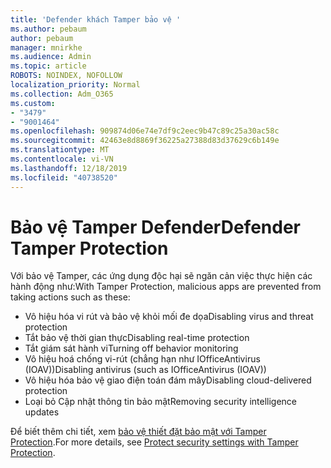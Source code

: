 ```yaml
---
title: 'Defender khách Tamper bảo vệ '
ms.author: pebaum
author: pebaum
manager: mnirkhe
ms.audience: Admin
ms.topic: article
ROBOTS: NOINDEX, NOFOLLOW
localization_priority: Normal
ms.collection: Adm_O365
ms.custom:
- "3479"
- "9001464"
ms.openlocfilehash: 909874d06e74e7df9c2eec9b47c89c25a30ac58c
ms.sourcegitcommit: 42463e8d8869f36225a27388d83d37629c6b149e
ms.translationtype: MT
ms.contentlocale: vi-VN
ms.lasthandoff: 12/18/2019
ms.locfileid: "40738520"
---
```

# <a name="defender-tamper-protection"></a><span data-ttu-id="d32eb-102">Bảo vệ Tamper Defender</span><span class="sxs-lookup"><span data-stu-id="d32eb-102">Defender Tamper Protection</span></span> 

<span data-ttu-id="d32eb-103">Với bảo vệ Tamper, các ứng dụng độc hại sẽ ngăn cản việc thực hiện các hành động như:</span><span class="sxs-lookup"><span data-stu-id="d32eb-103">With Tamper Protection, malicious apps are prevented from taking actions such as these:</span></span>

- <span data-ttu-id="d32eb-104">Vô hiệu hóa vi rút và bảo vệ khỏi mối đe dọa</span><span class="sxs-lookup"><span data-stu-id="d32eb-104">Disabling virus and threat protection</span></span>
- <span data-ttu-id="d32eb-105">Tắt bảo vệ thời gian thực</span><span class="sxs-lookup"><span data-stu-id="d32eb-105">Disabling real-time protection</span></span>
- <span data-ttu-id="d32eb-106">Tắt giám sát hành vi</span><span class="sxs-lookup"><span data-stu-id="d32eb-106">Turning off behavior monitoring</span></span>
- <span data-ttu-id="d32eb-107">Vô hiệu hoá chống vi-rút (chẳng hạn như IOfficeAntivirus (IOAV))</span><span class="sxs-lookup"><span data-stu-id="d32eb-107">Disabling antivirus (such as IOfficeAntivirus (IOAV))</span></span>
- <span data-ttu-id="d32eb-108">Vô hiệu hóa bảo vệ giao điện toán đám mây</span><span class="sxs-lookup"><span data-stu-id="d32eb-108">Disabling cloud-delivered protection</span></span>
- <span data-ttu-id="d32eb-109">Loại bỏ Cập nhật thông tin bảo mật</span><span class="sxs-lookup"><span data-stu-id="d32eb-109">Removing security intelligence updates</span></span>

<span data-ttu-id="d32eb-110">Để biết thêm chi tiết, xem [bảo vệ thiết đặt bảo mật với Tamper Protection](https://docs.microsoft.com/windows/security/threat-protection/windows-defender-antivirus/prevent-changes-to-security-settings-with-tamper-protection).</span><span class="sxs-lookup"><span data-stu-id="d32eb-110">For more details, see [Protect security settings with Tamper Protection](https://docs.microsoft.com/windows/security/threat-protection/windows-defender-antivirus/prevent-changes-to-security-settings-with-tamper-protection).</span></span>